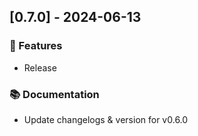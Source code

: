 ## [0.7.0] - 2024-06-13

### 🚀 Features

- Release

### 📚 Documentation

- Update changelogs & version for v0.6.0

